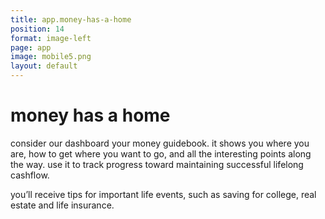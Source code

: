 ```yaml
---
title: app.money-has-a-home
position: 14
format: image-left
page: app
image: mobile5.png
layout: default
---
```


# money has a home
consider our dashboard your money guidebook. it shows you where you are, how to get where you want to go, and all 
the interesting points along the way. use it to track progress toward maintaining successful lifelong cashflow.
            
you’ll receive tips for important life events, such as saving for college, real estate and life insurance.